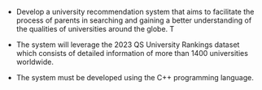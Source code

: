 * Develop a university recommendation system that aims to facilitate the process of parents in
searching and gaining a better understanding of the qualities of universities around the globe. T

* The system will leverage the 2023 QS University Rankings dataset which consists of
detailed information of more than 1400 universities worldwide.

* The system must be developed using the C++ programming language. 

